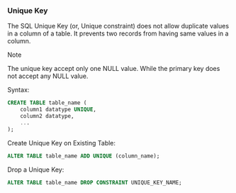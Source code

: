 ### Unique Key

The SQL Unique Key (or, Unique constraint) does not allow duplicate values in a column of a table. It prevents two records from having same values in a column. 

> [!NOTE]  
> The unique key accept only one NULL value. While the primary key does not accept any NULL value.

Syntax:
```sql
CREATE TABLE table_name (
    column1 datatype UNIQUE,
    column2 datatype,
    ...
);
```

Create Unique Key on Existing Table:
```sql
ALTER TABLE table_name ADD UNIQUE (column_name);
```

Drop a Unique Key:
```sql
ALTER TABLE table_name DROP CONSTRAINT UNIQUE_KEY_NAME;
```